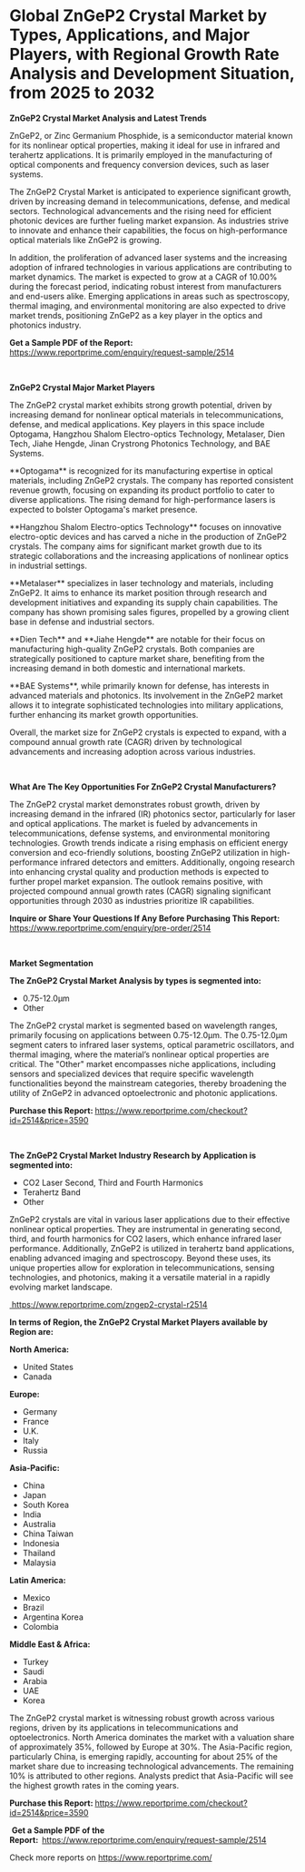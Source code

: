 <p><h1>Global ZnGeP2 Crystal Market by Types, Applications, and Major Players, with Regional Growth Rate Analysis and Development Situation, from 2025 to 2032</h1></p><p><strong>ZnGeP2 Crystal Market Analysis and Latest Trends</strong></p>
<p><p>ZnGeP2, or Zinc Germanium Phosphide, is a semiconductor material known for its nonlinear optical properties, making it ideal for use in infrared and terahertz applications. It is primarily employed in the manufacturing of optical components and frequency conversion devices, such as laser systems.</p><p>The ZnGeP2 Crystal Market is anticipated to experience significant growth, driven by increasing demand in telecommunications, defense, and medical sectors. Technological advancements and the rising need for efficient photonic devices are further fueling market expansion. As industries strive to innovate and enhance their capabilities, the focus on high-performance optical materials like ZnGeP2 is growing.</p><p>In addition, the proliferation of advanced laser systems and the increasing adoption of infrared technologies in various applications are contributing to market dynamics. The market is expected to grow at a CAGR of 10.00% during the forecast period, indicating robust interest from manufacturers and end-users alike. Emerging applications in areas such as spectroscopy, thermal imaging, and environmental monitoring are also expected to drive market trends, positioning ZnGeP2 as a key player in the optics and photonics industry.</p></p>
<p><strong>Get a Sample PDF of the Report:&nbsp;</strong> <a href="https://www.reportprime.com/enquiry/request-sample/2514?utm_campaign=2247&utm_medium=2&utm_source=Github&utm_content=ia&utm_term=18032025&utm_id=zngep2-crystal">https://www.reportprime.com/enquiry/request-sample/2514</a></p>
<p>&nbsp;</p>
<p><strong>ZnGeP2 Crystal Major Market Players</strong></p>
<p><p>The ZnGeP2 crystal market exhibits strong growth potential, driven by increasing demand for nonlinear optical materials in telecommunications, defense, and medical applications. Key players in this space include Optogama, Hangzhou Shalom Electro-optics Technology, Metalaser, Dien Tech, Jiahe Hengde, Jinan Crystrong Photonics Technology, and BAE Systems.</p><p>**Optogama** is recognized for its manufacturing expertise in optical materials, including ZnGeP2 crystals. The company has reported consistent revenue growth, focusing on expanding its product portfolio to cater to diverse applications. The rising demand for high-performance lasers is expected to bolster Optogama's market presence.</p><p>**Hangzhou Shalom Electro-optics Technology** focuses on innovative electro-optic devices and has carved a niche in the production of ZnGeP2 crystals. The company aims for significant market growth due to its strategic collaborations and the increasing applications of nonlinear optics in industrial settings.</p><p>**Metalaser** specializes in laser technology and materials, including ZnGeP2. It aims to enhance its market position through research and development initiatives and expanding its supply chain capabilities. The company has shown promising sales figures, propelled by a growing client base in defense and industrial sectors.</p><p>**Dien Tech** and **Jiahe Hengde** are notable for their focus on manufacturing high-quality ZnGeP2 crystals. Both companies are strategically positioned to capture market share, benefiting from the increasing demand in both domestic and international markets.</p><p>**BAE Systems**, while primarily known for defense, has interests in advanced materials and photonics. Its involvement in the ZnGeP2 market allows it to integrate sophisticated technologies into military applications, further enhancing its market growth opportunities.</p><p>Overall, the market size for ZnGeP2 crystals is expected to expand, with a compound annual growth rate (CAGR) driven by technological advancements and increasing adoption across various industries.</p></p>
<p>&nbsp;</p>
<p><strong>What Are The Key Opportunities For ZnGeP2 Crystal Manufacturers?</strong></p>
<p><p>The ZnGeP2 crystal market demonstrates robust growth, driven by increasing demand in the infrared (IR) photonics sector, particularly for laser and optical applications. The market is fueled by advancements in telecommunications, defense systems, and environmental monitoring technologies. Growth trends indicate a rising emphasis on efficient energy conversion and eco-friendly solutions, boosting ZnGeP2 utilization in high-performance infrared detectors and emitters. Additionally, ongoing research into enhancing crystal quality and production methods is expected to further propel market expansion. The outlook remains positive, with projected compound annual growth rates (CAGR) signaling significant opportunities through 2030 as industries prioritize IR capabilities.</p></p>
<p><strong>Inquire or Share Your Questions If Any Before Purchasing This Report:</strong> <a href="https://www.reportprime.com/enquiry/pre-order/2514?utm_campaign=2247&utm_medium=2&utm_source=Github&utm_content=ia&utm_term=18032025&utm_id=zngep2-crystal">https://www.reportprime.com/enquiry/pre-order/2514</a></p>
<p>&nbsp;</p>
<p><strong>Market Segmentation</strong></p>
<p><strong>The ZnGeP2 Crystal Market Analysis by types is segmented into:</strong></p>
<p><ul><li>0.75-12.0μm</li><li>Other</li></ul></p>
<p><p>The ZnGeP2 crystal market is segmented based on wavelength ranges, primarily focusing on applications between 0.75-12.0μm. The 0.75-12.0μm segment caters to infrared laser systems, optical parametric oscillators, and thermal imaging, where the material’s nonlinear optical properties are critical. The "Other" market encompasses niche applications, including sensors and specialized devices that require specific wavelength functionalities beyond the mainstream categories, thereby broadening the utility of ZnGeP2 in advanced optoelectronic and photonic applications.</p></p>
<p><strong>Purchase this Report:&nbsp;</strong><a href="https://www.reportprime.com/checkout?id=2514&price=3590&utm_campaign=2247&utm_medium=2&utm_source=Github&utm_content=ia&utm_term=18032025&utm_id=zngep2-crystal">https://www.reportprime.com/checkout?id=2514&price=3590</a></p>
<p>&nbsp;</p>
<p><strong>The ZnGeP2 Crystal Market Industry Research by Application is segmented into:</strong></p>
<p><ul><li>CO2 Laser Second, Third and Fourth Harmonics</li><li>Terahertz Band</li><li>Other</li></ul></p>
<p><p>ZnGeP2 crystals are vital in various laser applications due to their effective nonlinear optical properties. They are instrumental in generating second, third, and fourth harmonics for CO2 lasers, which enhance infrared laser performance. Additionally, ZnGeP2 is utilized in terahertz band applications, enabling advanced imaging and spectroscopy. Beyond these uses, its unique properties allow for exploration in telecommunications, sensing technologies, and photonics, making it a versatile material in a rapidly evolving market landscape.</p></p>
<p><a href="https://www.reportprime.com/zngep2-crystal-r2514?utm_campaign=2247&utm_medium=2&utm_source=Github&utm_content=ia&utm_term=18032025&utm_id=zngep2-crystal">&nbsp;https://www.reportprime.com/zngep2-crystal-r2514</a></p>
<p><strong>In terms of Region, the ZnGeP2 Crystal Market Players available by Region are:</strong></p>
<p>
    <p> <strong> North America: </strong>
        <ul>
            <li>United States</li>
            <li>Canada</li>
        </ul>
        </p> 
    <p> <strong> Europe: </strong>
        <ul>
            <li>Germany</li>
            <li>France</li>
            <li>U.K.</li>
            <li>Italy</li>
            <li>Russia</li>
        </ul>
        </p> 
    <p> <strong> Asia-Pacific: </strong>
        <ul>
            <li>China</li>
            <li>Japan</li>
            <li>South Korea</li>
            <li>India</li>
            <li>Australia</li>
            <li>China Taiwan</li>
            <li>Indonesia</li>
            <li>Thailand</li>
            <li>Malaysia</li>
        </ul>
        </p> 
    <p> <strong> Latin America: </strong>
        <ul>
            <li>Mexico</li>
            <li>Brazil</li>
            <li>Argentina Korea</li>
            <li>Colombia</li>
        </ul>
        </p> 
    <p> <strong> Middle East & Africa: </strong>
        <ul>
            <li>Turkey</li>
            <li>Saudi</li>
            <li>Arabia</li>
            <li>UAE</li>
            <li>Korea</li>
        </ul>
    </p>
    </p>
<p><p>The ZnGeP2 crystal market is witnessing robust growth across various regions, driven by its applications in telecommunications and optoelectronics. North America dominates the market with a valuation share of approximately 35%, followed by Europe at 30%. The Asia-Pacific region, particularly China, is emerging rapidly, accounting for about 25% of the market share due to increasing technological advancements. The remaining 10% is attributed to other regions. Analysts predict that Asia-Pacific will see the highest growth rates in the coming years.</p></p>
<p><strong>Purchase this Report: </strong><a href="https://www.reportprime.com/checkout?id=2514&price=3590&utm_campaign=2247&utm_medium=2&utm_source=Github&utm_content=ia&utm_term=18032025&utm_id=zngep2-crystal">https://www.reportprime.com/checkout?id=2514&price=3590</a></p>
<p>&nbsp;<strong>Get a Sample PDF of the Report:&nbsp;&nbsp;</strong><a href="https://www.reportprime.com/enquiry/request-sample/2514?utm_campaign=2247&utm_medium=2&utm_source=Github&utm_content=ia&utm_term=18032025&utm_id=zngep2-crystal">https://www.reportprime.com/enquiry/request-sample/2514</a></p>
<p><strong></strong></p>
<p>Check more reports on <a href="https://www.reportprime.com/?utm_campaign=2247&utm_medium=2&utm_source=Github&utm_content=ia&utm_term=18032025&utm_id=zngep2-crystal">https://www.reportprime.com/</a></p>